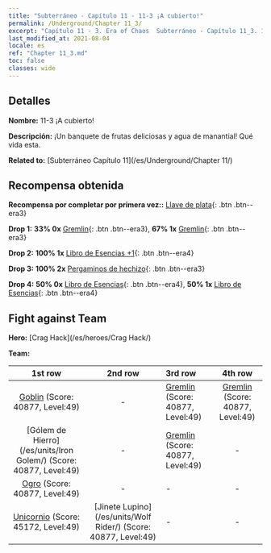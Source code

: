 ```yaml
---
title: "Subterráneo - Capítulo 11 - 11-3 ¡A cubierto!"
permalink: /Underground/Chapter 11_3/
excerpt: "Capítulo 11 - 3. Era of Chaos  Subterráneo - Capítulo 11_3. 11-3 ¡A cubierto!"
last_modified_at: 2021-08-04
locale: es
ref: "Chapter 11_3.md"
toc: false
classes: wide
---
```


## Detalles

 **Nombre:** 11-3 ¡A cubierto!

 **Descripción:** ¡Un banquete de frutas deliciosas y agua de manantial! Qué vida esta.

 **Related to:** [Subterráneo Capítulo 11](/es/Underground/Chapter 11/)

## Recompensa obtenida

 **Recompensa por completar por primera vez::** [Llave de plata](/ItemsES/con_693/){: .btn .btn--era3}

 **Drop 1:** **33% 0x** [Gremlin](/ItemsES/unt_235/){: .btn .btn--era3}, **67% 1x** [Gremlin](/ItemsES/unt_235/){: .btn .btn--era3}

 **Drop 2:** **100% 1x** [Libro de Esencias +1](/ItemsES/mat_46/){: .btn .btn--era4}

 **Drop 3:** **100% 2x** [Pergaminos de hechizo](/ItemsES/con_694/){: .btn .btn--era3}

 **Drop 4:** **50% 0x** [Libro de Esencias](/ItemsES/mat_39/){: .btn .btn--era4}, **50% 1x** [Libro de Esencias](/ItemsES/mat_39/){: .btn .btn--era4}


## Fight against Team
 **Hero:** [Crag Hack](/es/heroes/Crag Hack/)

 **Team:**


  | 1st row | 2nd row | 3rd row | 4th row |
  |:----:|:----:|:----|:----:|
  | [Goblin](/es/units/Goblin/) (Score: 40877, Level:49)  | - | [Gremlin](/es/units/Gremlin/) (Score: 40877, Level:49)  | [Gremlin](/es/units/Gremlin/) (Score: 40877, Level:49)  |
  | [Gólem de Hierro](/es/units/Iron Golem/) (Score: 40877, Level:49)  | - | [Gremlin](/es/units/Gremlin/) (Score: 40877, Level:49)  | - |
  | [Ogro](/es/units/Ogre/) (Score: 40877, Level:49)  | - | - | - |
  | [Unicornio](/es/units/Unicorn/) (Score: 45172, Level:49)  | [Jinete Lupino](/es/units/Wolf Rider/) (Score: 40877, Level:49)  | - | - |


